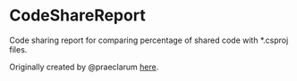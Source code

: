 CodeShareReport
===============

Code sharing report for comparing percentage of shared code with *.csproj files.

Originally created by @praeclarum [here](https://gist.github.com/praeclarum/1608597/raw/66b9beee6024a892ef355e24134dad196e48a5f7/CodeShareReport.cs).
